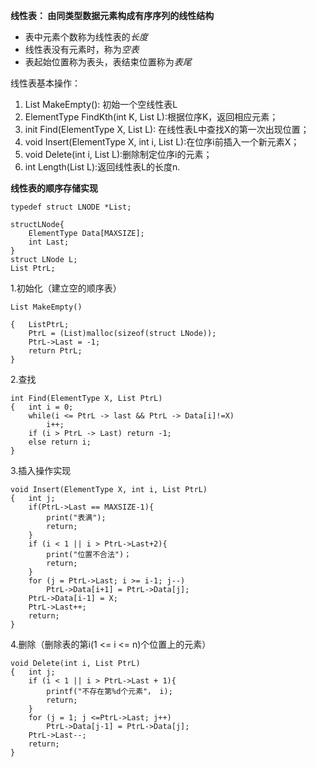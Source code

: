 **线性表： 由同类型数据元素构成有序序列的线性结构**

- 表中元素个数称为线性表的*长度*
- 线性表没有元素时，称为*空表*
- 表起始位置称为表头，表结束位置称为*表尾*

线性表基本操作：

1. List MakeEmpty(): 初始一个空线性表L
2. ElementType FindKth(int K, List L):根据位序K，返回相应元素；
3. init Find(ElementType X, List L): 在线性表L中查找X的第一次出现位置；
4. void Insert(ElementType X, int i, List L):在位序i前插入一个新元素X；
5. void Delete(int i, List L):删除制定位序i的元素；
6. int Length(List L):返回线性表L的长度n.

**线性表的顺序存储实现**

    typedef struct LNODE *List;

	structLNode{
		ElementType Data[MAXSIZE];
		int Last;
	}
	struct LNode L;
	List PtrL;

1.初始化（建立空的顺序表）
    
	List MakeEmpty()

	{	ListPtrL;
		PtrL = (List)malloc(sizeof(struct LNode));
		PtrL->Last = -1;
		return PtrL;
	}

2.查找
	
	int Find(ElementType X, List PtrL)
	{	int i = 0;
		while(i <= PtrL -> last && PtrL -> Data[i]!=X)
			i++;
		if (i > PtrL -> Last) return -1;
		else return i;
	}

3.插入操作实现

    void Insert(ElementType X, int i, List PtrL)
	{	int j;
		if(PtrL->Last == MAXSIZE-1){
			print("表满");
			return;
		}
		if (i < 1 || i > PtrL->Last+2){
			print("位置不合法")；
			return;
		}
		for (j = PtrL->Last; i >= i-1; j--)
			PtrL->Data[i+1] = PtrL->Data[j];
		PtrL->Data[i-1] = X;
		PtrL->Last++;
		return;
	}

4.删除（删除表的第i(1 <= i <= n)个位置上的元素）

    void Delete(int i, List PtrL)
	{	int j;
		if (i < 1 || i > PtrL->Last + 1){
			printf("不存在第%d个元素"， i);
			return;
		}
		for (j = 1; j <=PtrL->Last; j++)
			PtrL->Data[j-1] = PtrL->Data[j];
		PtrL->Last--;
		return;
	}